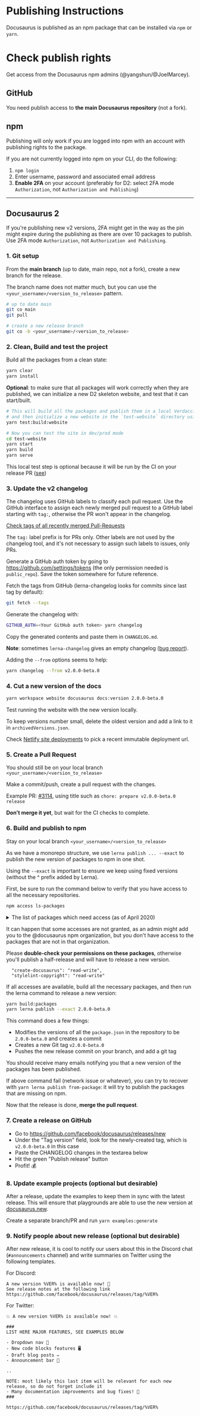 # Publishing Instructions

Docusaurus is published as an npm package that can be installed via `npm` or `yarn`.

# Check publish rights

Get access from the Docusaurus npm admins (@yangshun/@JoelMarcey).

## GitHub

You need publish access to **the main Docusaurus repository** (not a fork).

## npm

Publishing will only work if you are logged into npm with an account with publishing rights to the package.

If you are not currently logged into npm on your CLI, do the following:

1. `npm login`
1. Enter username, password and associated email address
1. **Enable 2FA** on your account (preferably for D2: select 2FA mode `Authorization`, not `Authorization and Publishing`)

---

## Docusaurus 2

<!-- TODO: describe the process of hotfix releases -->

If you're publishing new v2 versions, 2FA might get in the way as the pin might expire during the publishing as there are over 10 packages to publish. Use 2FA mode `Authorization`, not `Authorization and Publishing`.

### 1. Git setup

From the **main branch** (up to date, main repo, not a fork), create a new branch for the release.

The branch name does not matter much, but you can use the `<your_username>/<version_to_release>` pattern.

```sh
# up to date main
git co main
git pull

# create a new release branch
git co -b <your_username>/<version_to_release>
```

### 2. Clean, Build and test the project

Build all the packages from a clean state:

```sh
yarn clear
yarn install
```

**Optional**: to make sure that all packages will work correctly when they are published, we can initialize a new D2 skeleton website, and test that it can start/built.

```sh
# This will build all the packages and publish them in a local Verdaccio npm registry
# and then initialize a new website in the `test-website` directory using those locally published packages
yarn test:build:website

# Now you can test the site in dev/prod mode
cd test-website
yarn start
yarn build
yarn serve
```

This local test step is optional because it will be run by the CI on your release PR ([see](https://github.com/facebook/docusaurus/pull/2954/checks?check_run_id=780871959))

### 3. Update the v2 changelog

The changelog uses GitHub labels to classify each pull request. Use the GitHub interface to assign each newly merged pull request to a GitHub label starting with `tag:`, otherwise the PR won't appear in the changelog.

[Check tags of all recently merged Pull-Requests](https://github.com/facebook/docusaurus/pulls?q=is%3Apr+sort%3Aupdated-desc+is%3Amerged+)

The `tag:` label prefix is for PRs only. Other labels are not used by the changelog tool, and it's not necessary to assign such labels to issues, only PRs.

Generate a GitHub auth token by going to https://github.com/settings/tokens (the only permission needed is `public_repo`). Save the token somewhere for future reference.

Fetch the tags from GitHub (lerna-changelog looks for commits since last tag by default):

```sh
git fetch --tags
```

Generate the changelog with:

```sh
GITHUB_AUTH=<Your GitHub auth token> yarn changelog
```

Copy the generated contents and paste them in `CHANGELOG.md`.

**Note**: sometimes `lerna-changelog` gives an empty changelog ([bug report](https://github.com/lerna/lerna-changelog/issues/354)).

Adding the `--from` options seems to help:

```sh
yarn changelog --from v2.0.0-beta.0
```

### 4. Cut a new version of the docs

```sh
yarn workspace website docusaurus docs:version 2.0.0-beta.0
```

Test running the website with the new version locally.

To keep versions number small, delete the oldest version and add a link to it in `archivedVersions.json`.

Check [Netlify site deployments](https://app.netlify.com/sites/docusaurus-2/deploys) to pick a recent immutable deployment url.

### 5. Create a Pull Request

You should still be on your local branch `<your_username>/<version_to_release>`

Make a commit/push, create a pull request with the changes.

Example PR: [#3114](https://github.com/facebook/docusaurus/pull/5098), using title such as `chore: prepare v2.0.0-beta.0 release`

**Don't merge it yet**, but wait for the CI checks to complete.

### 6. Build and publish to npm

Stay on your local branch `<your_username>/<version_to_release>`

As we have a monorepo structure, we use `lerna publish ... --exact` to publish the new version of packages to npm in one shot.

Using the `--exact` is important to ensure we keep using fixed versions (without the ^ prefix added by Lerna).

First, be sure to run the command below to verify that you have access to all the necessary repositories.

```sh
npm access ls-packages
```

<details>
 <summary>The list of packages which need access (as of April 2020)</summary>
 <pre>
{
  "@docusaurus/plugin-sitemap": "read-write",
  "@docusaurus/mdx-loader": "read-write",
  "@docusaurus/utils": "read-write",
  "@docusaurus/core": "read-write",
  "@docusaurus/plugin-content-blog": "read-write",
  "@docusaurus/plugin-content-docs": "read-write",
  "@docusaurus/plugin-content-pages": "read-write",
  "@docusaurus/preset-classic": "read-write",
  "@docusaurus/theme-search-algolia": "read-write",
  "@docusaurus/theme-classic": "read-write",
  "@docusaurus/theme-live-codeblock": "read-write",
  "@docusaurus/plugin-google-analytics": "read-write",
  "@docusaurus/plugin-google-gtag": "read-write",
  "@docusaurus/plugin-content-docs-legacy": "read-write",
  "@docusaurus/plugin-ideal-image": "read-write",
  "@docusaurus/types": "read-write",
  "create-docusaurus": "read-write",
  "docusaurus": "read-write",
  "stylelint-copyright": "read-write"
}
</pre>
</details>

It can happen that some accesses are not granted, as an admin might add you to the @docusaurus npm organization, but you don't have access to the packages that are not in that organization.

Please **double-check your permissions on these packages**, otherwise you'll publish a half-release and will have to release a new version.

```
  "create-docusaurus": "read-write",
  "stylelint-copyright": "read-write"
```

If all accesses are available, build all the necessary packages, and then run the lerna command to release a new version:

```sh
yarn build:packages
yarn lerna publish --exact 2.0.0-beta.0
```

This command does a few things:

- Modifies the versions of all the `package.json` in the repository to be `2.0.0-beta.0` and creates a commit
- Creates a new Git tag `v2.0.0-beta.0`
- Pushes the new release commit on your branch, and add a git tag

You should receive many emails notifying you that a new version of the packages has been published.

If above command fail (network issue or whatever), you can try to recover with `yarn lerna publish from-package`: it will try to publish the packages that are missing on npm.

Now that the release is done, **merge the pull request**.

### 7. Create a release on GitHub

- Go to https://github.com/facebook/docusaurus/releases/new
- Under the "Tag version" field, look for the newly-created tag, which is `v2.0.0-beta.0` in this case
- Paste the CHANGELOG changes in the textarea below
- Hit the green "Publish release" button
- Profit! 💰

### 8. Update example projects (optional but desirable)

After a release, update the examples to keep them in sync with the latest release. This will ensure that playgrounds are able to use the new version at [docusaurus.new](https://docusaurus.new).

Create a separate branch/PR and run `yarn examples:generate`

### 9. Notify people about new release (optional but desirable)

After new release, it is cool to notify our users about this in the Discord chat (`#announcements` channel) and write summaries on Twitter using the following templates.

For Discord:

```
A new version %VER% is available now! 🎉
See release notes at the following link https://github.com/facebook/docusaurus/releases/tag/%VER%
```

For Twitter:

```
💥 A new version %VER% is available now! 💥

###
LIST HERE MAJOR FEATURES, SEE EXAMPLES BELOW

- Dropdown nav 🔗
- New code blocks features 🖥️
- Draft blog posts ✏️
- Announcement bar 📢

..

NOTE: most likely this last item will be relevant for each new release, so do not forget include it
- Many documentation improvements and bug fixes! 🐛
###

https://github.com/facebook/docusaurus/releases/tag/%VER%
```
